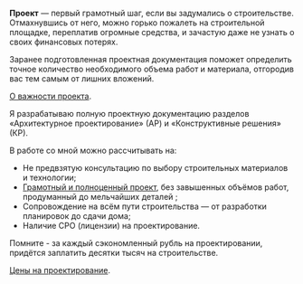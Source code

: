 **Проект** — первый грамотный шаг, если вы задумались о строительстве. Отмахнувшись от него, можно горько пожалеть на строительной площадке, переплатив огромные средства, и зачастую даже не узнать о своих финансовых потерях.

Заранее подготовленная проектная документация поможет определить точное количество необходимого объема работ и материала, отгородив вас тем самым от лишних вложений.

[О важности проекта](TODO).

Я разрабатываю полную проектную документацию разделов «Архитектурное проектирование» (АР) и «Конструктивные решения» (КР).

В работе со мной можно рассчитывать на:

* Не предвзятую консультацию по выбору строительных материалов и технологии;
* <a href="../project-example.pdf" target="_blank">Грамотный и полноценный проект</a>, без завышенных объёмов работ, продуманный до мельчайших деталей ;
* Сопровождение на всём пути строительства — от разработки планировок до сдачи дома;
* Наличие СРО (лицензии) на проектирование.

Помните - за каждый сэкономленный рубль на проектировании, придётся заплатить десятки тысяч на строительстве.

[Цены на проектирование](../price/).

